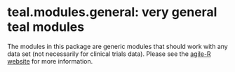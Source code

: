 # teal.modules.general: very general teal modules
The modules in this package are generic modules that should work with any data set (not necessarily for clinical trials
data). Please see the [agile-R website](http://go.roche.com/agile-R) for more information.


